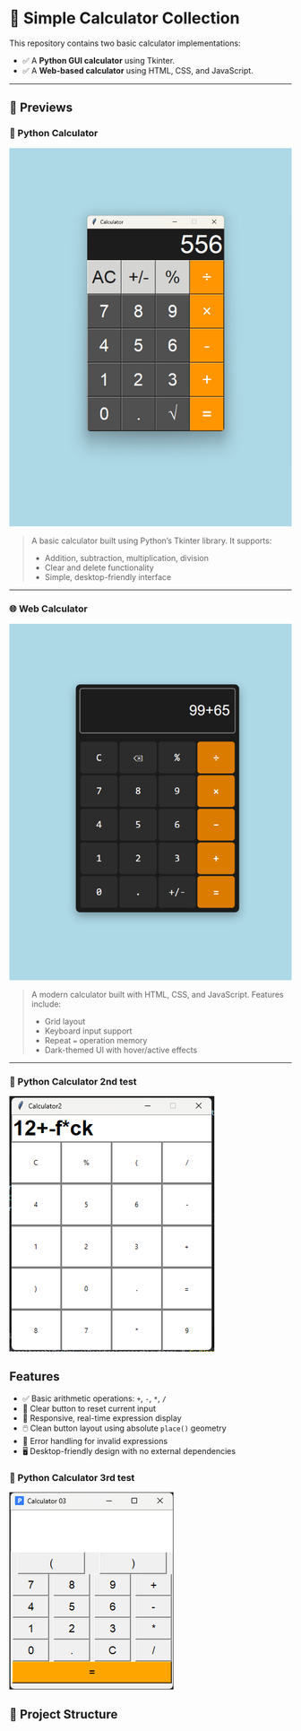 # 🧮 Simple Calculator Collection

This repository contains two basic calculator implementations:

- ✅ A **Python GUI calculator** using Tkinter.
- ✅ A **Web-based calculator** using HTML, CSS, and JavaScript.

---

## 📸 Previews

### 🐍 Python Calculator

![Python Calculator](assets/python_calculator.png)

> A basic calculator built using Python’s Tkinter library. It supports:
> - Addition, subtraction, multiplication, division
> - Clear and delete functionality
> - Simple, desktop-friendly interface

---

### 🌐 Web Calculator

![HTML Calculator](assets/html_calculator.png)

> A modern calculator built with HTML, CSS, and JavaScript. Features include:
> - Grid layout
> - Keyboard input support
> - Repeat `=` operation memory
> - Dark-themed UI with hover/active effects

---
### 🐍 Python Calculator 2nd test
![Python Calculator 2nd test](assets/cal2.png)

## Features

- ✅ Basic arithmetic operations: `+`, `-`, `*`, `/`
- 🧹 Clear button to reset current input
- 🎯 Responsive, real-time expression display
- 🖱️ Clean button layout using absolute `place()` geometry
- 🚫 Error handling for invalid expressions
- 🖥️ Desktop-friendly design with no external dependencies

### 🐍 Python Calculator 3rd test
![Python Calculator 2nd test](assets/cal3.png)

## 📁 Project Structure

